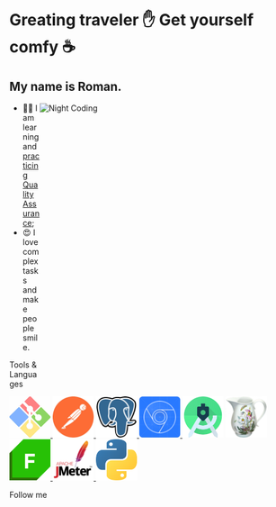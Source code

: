 # Greating traveler ✋ Get yourself comfy ☕
## My name is Roman.

<img alt="Night Coding" src="https://raw.githubusercontent.com/Romshtin/Romshtin/main/assets/ComlexityAndSmile.gif" width="450" height="490" align="right"/>

- :man_technologist: I am learning and [practicing Quality Assurance](https://github.com/Romshtin/QA);
- :heart_eyes: I love complex tasks and make people smile.

Tools & Languages

<a href="https://github.com/Romshtin/QA/tree/master/Terminal_Linux">
  <img alt="GitBash" src="https://raw.githubusercontent.com/Romshtin/Romshtin/main/assets/GitBash.jpg" width="73px">
</a>
<a href="https://github.com/Romshtin/QA/tree/master/Postman">
  <img alt="Postman" src="https://raw.githubusercontent.com/Romshtin/Romshtin/main/assets/Postman.png" width="73px">
</a>
<a href="https://github.com/Romshtin/QA/tree/master/SQL">
  <img alt="SQL" src="https://raw.githubusercontent.com/Romshtin/Romshtin/main/assets/PostgreSQL.png" width="73px">
</a>
<a href="https://drive.google.com/file/d/1-loeziAw9gWrBzEbq8BGhQXk3xi4BmqS/view?usp=sharing">
  <img alt="DevTools" src="https://raw.githubusercontent.com/Romshtin/Romshtin/main/assets/DevTools.png" width="73px">
</a>
<img alt="AndroidStudio" src="https://raw.githubusercontent.com/Romshtin/Romshtin/main/assets/AndroidStudio.png" width="73px">
<a href="https://github.com/Romshtin/QA/tree/master/Charles">
  <img alt="Charles" src="https://raw.githubusercontent.com/Romshtin/Romshtin/main/assets/Charles.png" width="73px">
</a>
<a href="https://github.com/Romshtin/QA/tree/master/Fiddler">
  <img alt="Fiddler" src="https://raw.githubusercontent.com/Romshtin/Romshtin/main/assets/Fiddler.png" width="73px">
</a>
<a href="https://github.com/Romshtin/QA/tree/master/Jmeter">
  <img alt="Jmeter" src="https://raw.githubusercontent.com/Romshtin/Romshtin/main/assets/Jmeter.jpg" width="73px">
</a>
<a href="https://github.com/Romshtin/QA/tree/master/Python">
  <img alt="Python" src="https://raw.githubusercontent.com/Romshtin/Romshtin/main/assets/Python.png" width="73px">
</a>

Follow me

